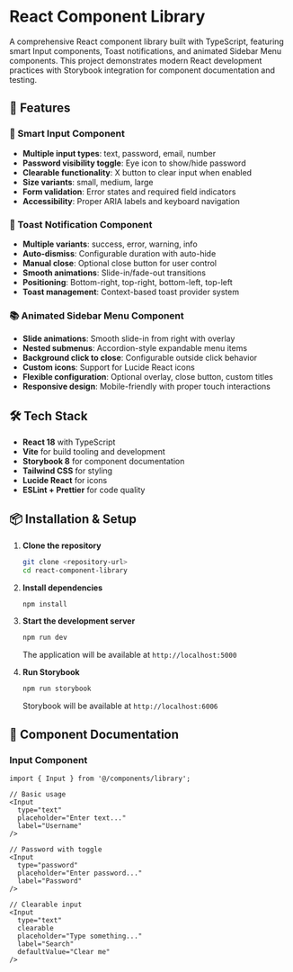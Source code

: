# React Component Library

A comprehensive React component library built with TypeScript, featuring smart Input components, Toast notifications, and animated Sidebar Menu components. This project demonstrates modern React development practices with Storybook integration for component documentation and testing.

## 🚀 Features

### 📝 Smart Input Component
- **Multiple input types**: text, password, email, number
- **Password visibility toggle**: Eye icon to show/hide password
- **Clearable functionality**: X button to clear input when enabled
- **Size variants**: small, medium, large
- **Form validation**: Error states and required field indicators
- **Accessibility**: Proper ARIA labels and keyboard navigation

### 🔔 Toast Notification Component  
- **Multiple variants**: success, error, warning, info
- **Auto-dismiss**: Configurable duration with auto-hide
- **Manual close**: Optional close button for user control
- **Smooth animations**: Slide-in/fade-out transitions
- **Positioning**: Bottom-right, top-right, bottom-left, top-left
- **Toast management**: Context-based toast provider system

### 📚 Animated Sidebar Menu Component
- **Slide animations**: Smooth slide-in from right with overlay
- **Nested submenus**: Accordion-style expandable menu items
- **Background click to close**: Configurable outside click behavior  
- **Custom icons**: Support for Lucide React icons
- **Flexible configuration**: Optional overlay, close button, custom titles
- **Responsive design**: Mobile-friendly with proper touch interactions

## 🛠️ Tech Stack

- **React 18** with TypeScript
- **Vite** for build tooling and development
- **Storybook 8** for component documentation
- **Tailwind CSS** for styling
- **Lucide React** for icons
- **ESLint + Prettier** for code quality

## 📦 Installation & Setup

1. **Clone the repository**
   ```bash
   git clone <repository-url>
   cd react-component-library
   ```

2. **Install dependencies**
   ```bash
   npm install
   ```

3. **Start the development server**
   ```bash
   npm run dev
   ```
   The application will be available at `http://localhost:5000`

4. **Run Storybook**
   ```bash
   npm run storybook
   ```
   Storybook will be available at `http://localhost:6006`

## 📖 Component Documentation

### Input Component

```tsx
import { Input } from '@/components/library';

// Basic usage
<Input 
  type="text" 
  placeholder="Enter text..." 
  label="Username"
/>

// Password with toggle
<Input 
  type="password" 
  placeholder="Enter password..." 
  label="Password"
/>

// Clearable input
<Input 
  type="text" 
  clearable 
  placeholder="Type something..." 
  label="Search"
  defaultValue="Clear me"
/>

